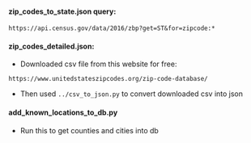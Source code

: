 #### zip_codes_to_state.json query:

  `https://api.census.gov/data/2016/zbp?get=ST&for=zipcode:*`

#### zip_codes_detailed.json:

  - Downloaded csv file from this website for free:

  `https://www.unitedstateszipcodes.org/zip-code-database/`

  - Then used `../csv_to_json.py` to convert downloaded csv into json


#### add_known_locations_to_db.py

  - Run this to get counties and cities into db